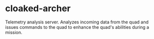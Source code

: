 cloaked-archer
==============

Telemetry analysis server. Analyzes incoming data from the quad and issues commands to the quad to enhance the quad's abilities during a mission.
